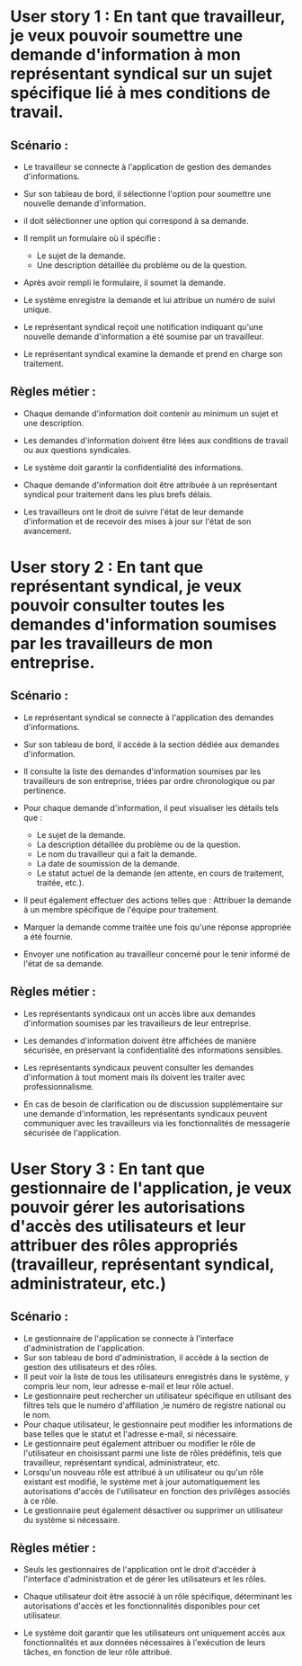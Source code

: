  # User story 1 : En tant que travailleur, je veux pouvoir soumettre une demande d'information à mon représentant syndical sur un sujet spécifique lié à mes conditions de travail. #

## Scénario : ##

- Le travailleur se connecte à l'application de gestion des demandes d'informations.
- Sur son tableau de bord, il sélectionne l'option pour soumettre une nouvelle demande d'information.
- il doit séléctionner une option qui correspond à sa demande.
- Il remplit un formulaire où il spécifie :
   - Le sujet de la demande.
   - Une description détaillée du problème ou de la question.
   
- Après avoir rempli le formulaire, il soumet la demande.
- Le système enregistre la demande et lui attribue un numéro de suivi unique.
- Le représentant syndical reçoit une notification indiquant qu'une nouvelle demande d'information a été soumise par un travailleur.
- Le représentant syndical examine la demande et prend en charge son traitement.

## Règles métier : ##

- Chaque demande d'information doit contenir au minimum un sujet et une description.


- Les demandes d'information doivent être liées aux conditions de travail ou aux questions syndicales.
- Le système doit garantir la confidentialité des informations.
- Chaque demande d'information doit être attribuée à un représentant syndical pour traitement dans les plus brefs délais.
- Les travailleurs ont le droit de suivre l'état de leur demande d'information et de recevoir des mises à jour sur l'état de son avancement.

# User story 2 :  En tant que représentant syndical, je veux pouvoir consulter toutes les demandes d'information soumises par les travailleurs de mon entreprise. #
 
 ## Scénario : ##

- Le représentant syndical se connecte à l'application  des demandes d'informations.
- Sur son tableau de bord, il accède à la section dédiée aux demandes d'information.
- Il consulte la liste des demandes d'information soumises par les travailleurs de son entreprise, triées par ordre chronologique ou par pertinence.
- Pour chaque demande d'information, il peut visualiser les détails tels que :
    - Le sujet de la demande.
    - La description détaillée du problème ou de la question.
    - Le nom du travailleur qui a fait la demande.
    - La date de soumission de la demande.
    - Le statut actuel de la demande (en attente, en cours de traitement, traitée, etc.).

- Il peut également effectuer des actions telles que :
Attribuer la demande à un membre spécifique de l'équipe pour traitement.
- Marquer la demande comme traitée une fois qu'une réponse appropriée a été fournie.
- Envoyer une notification au travailleur concerné pour le tenir informé de l'état de sa demande.

## Règles métier : ##

- Les représentants syndicaux ont un accès libre aux demandes d'information soumises par les travailleurs de leur entreprise.
- Les demandes d'information doivent être affichées de manière sécurisée, en préservant la confidentialité des informations sensibles.
- Les représentants syndicaux peuvent consulter les demandes d'information à tout moment mais ils doivent les traiter avec professionnalisme.

- En cas de besoin de clarification ou de discussion supplémentaire sur une demande d'information, les représentants syndicaux peuvent communiquer avec les travailleurs via les fonctionnalités de messagerie sécurisée de l'application.

# User Story 3 : En tant que gestionnaire de l'application, je veux pouvoir gérer les autorisations d'accès des utilisateurs et leur attribuer des rôles appropriés (travailleur, représentant syndical, administrateur, etc.) #

## Scénario : ##

- Le gestionnaire de l'application se connecte à l'interface d'administration de l'application.
- Sur son tableau de bord d'administration, il accède à la section de gestion des utilisateurs et des rôles.
- Il peut voir la liste de tous les utilisateurs enregistrés dans le système, y compris leur nom, leur adresse e-mail et leur rôle actuel.
- Le gestionnaire peut rechercher un utilisateur spécifique en utilisant des filtres tels que le numéro d'affiliation ,le numéro de registre national ou le nom.
- Pour chaque utilisateur, le gestionnaire peut modifier les informations de base telles que le statut et l'adresse e-mail, si nécessaire.
- Le gestionnaire peut également attribuer ou modifier le rôle de l'utilisateur en choisissant parmi une liste de rôles prédéfinis, tels que travailleur, représentant syndical, administrateur, etc.
- Lorsqu'un nouveau rôle est attribué à un utilisateur ou qu'un rôle existant est modifié, le système met à jour automatiquement les autorisations d'accès de l'utilisateur en fonction des privilèges associés à ce rôle.
- Le gestionnaire peut également désactiver ou supprimer un utilisateur du système si nécessaire.

## Règles métier : ##

- Seuls les gestionnaires de l'application ont le droit d'accéder à l'interface d'administration et de gérer les utilisateurs et les rôles.
- Chaque utilisateur doit être associé à un rôle spécifique, déterminant les autorisations d'accès et les fonctionnalités disponibles pour cet utilisateur.


- Le système doit garantir que les utilisateurs ont uniquement accès aux fonctionnalités et aux données nécessaires à l'exécution de leurs tâches, en fonction de leur rôle attribué.

















